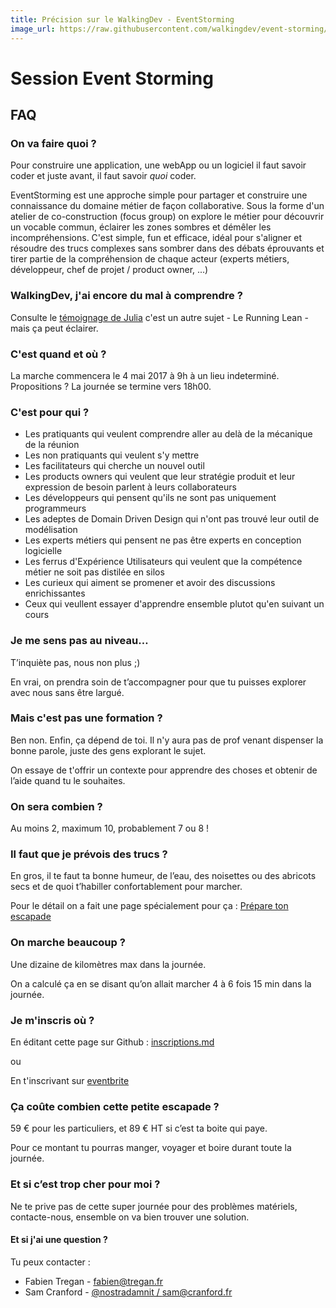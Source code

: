 ```yaml
---
title: Précision sur le WalkingDev - EventStorming
image_url: https://raw.githubusercontent.com/walkingdev/event-storming/master/media/event-storming.jpg
---
```


# Session Event Storming

## FAQ

### On va faire quoi ?

Pour construire une application, une webApp ou un logiciel il faut savoir coder et juste avant, il faut savoir *quoi* coder.  

EventStorming est une approche simple pour partager et construire une connaissance du domaine métier de façon collaborative.
Sous la forme d'un atelier de co-construction (focus group) on explore le métier pour découvrir un vocable commun, éclairer les zones sombres et démêler les incompréhensions.
C'est simple, fun et efficace, idéal pour s'aligner et résoudre des trucs complexes sans sombrer dans des débats éprouvants et tirer partie de la compréhension de chaque acteur (experts métiers, développeur, chef de projet / product owner, ...)

### WalkingDev, j'ai encore du mal à comprendre ?

Consulte le [témoignage de Julia](https://medium.com/@julia.barbelane/walking-dev-ou-comment-apprendre-en-itin%C3%A9rance-426acb12e024#.p8fp722a8) c'est un autre sujet - Le Running Lean - mais ça peut éclairer.

### C'est quand et où ?

La marche commencera le 4 mai 2017 à 9h à un lieu indeterminé. Propositions ?
La journée se termine vers 18h00.

### C'est pour qui ?

- Les pratiquants qui veulent comprendre aller au delà de la mécanique de la réunion
- Les non pratiquants qui veulent s'y mettre
- Les facilitateurs qui cherche un nouvel outil
- Les products owners qui veulent que leur stratégie produit et leur expression de besoin parlent à leurs collaborateurs
- Les développeurs qui pensent qu'ils ne sont pas uniquement programmeurs
- Les adeptes de Domain Driven Design qui n'ont pas trouvé leur outil de modélisation
- Les experts métiers qui pensent ne pas être experts en conception logicielle
- Les ferrus d'Expérience Utilisateurs qui veulent que la compétence métier ne soit pas distilée en silos
- Les curieux qui aiment se promener et avoir des discussions enrichissantes
- Ceux qui veullent essayer d'apprendre ensemble plutot qu'en suivant un cours

### Je me sens pas au niveau…

T’inquiète pas, nous non plus ;)

En vrai, on prendra soin de t’accompagner pour que tu puisses explorer avec nous sans être largué.

### Mais c'est pas une formation ?

Ben non. Enfin, ça dépend de toi. Il n'y aura pas de prof venant dispenser la bonne parole, juste des gens explorant le sujet.

On essaye de t'offrir un contexte pour apprendre des choses et obtenir de l’aide quand tu le souhaites.

### On sera combien ?

Au moins 2, maximum 10, probablement 7 ou 8 !

### Il faut que je prévois des trucs ?

En gros, il te faut ta bonne humeur, de l’eau, des noisettes ou des abricots secs et de quoi t’habiller confortablement pour marcher.

Pour le détail on a fait une page spécialement pour ça : [Prépare ton escapade](http://walkingdev.fr/#walkingdev/event-storming/blob/master/v34/prepare-ton-escapade.md)

### On marche beaucoup ?

Une dizaine de kilomètres max dans la journée.

On a calculé ça en se disant qu’on allait marcher 4 à 6 fois 15 min dans la journée.

### Je m'inscris où ?

En éditant cette page sur Github : [inscriptions.md](https://github.com/walkingdev/event-storming/blob/master/v34/inscriptions.md)

ou

En t'inscrivant sur [eventbrite](https://www.eventbrite.fr/e/billets-event-storming-la-tete-dans-la-tempete-32820147946)

### Ça coûte combien cette petite escapade ?

59 € pour les particuliers, et 89 € HT si c’est ta boite qui paye.  

Pour ce montant tu pourras manger, voyager et boire durant toute la journée.

### Et si c’est trop cher pour moi ?

Ne te prive pas de cette super journée pour des problèmes matériels, contacte-nous, ensemble on va bien trouver une solution.

#### Et si j'ai une question ?

Tu peux contacter :

- Fabien Tregan - [fabien@tregan.fr](mailto:fabien@tregan.fr)
- Sam Cranford - [@nostradamnit / sam@cranford.fr](http://twitter.com/nostradamnit)
